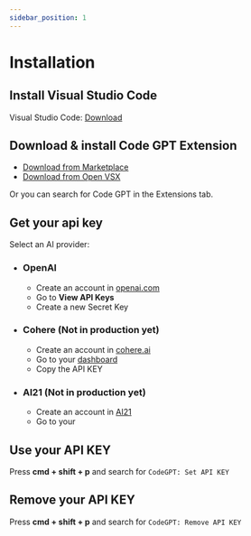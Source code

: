 ```yaml
---
sidebar_position: 1
---
```


# Installation

## Install Visual Studio Code
Visual Studio Code: [Download](https://code.visualstudio.com/download)

## Download & install Code GPT Extension
- [Download from Marketplace](https://marketplace.visualstudio.com/items?itemName=DanielSanMedium.dscodegpt)
- [Download from Open VSX](https://open-vsx.org/extension/DanielSanMedium/dscodegpt)

Or you can search for Code GPT in the Extensions tab.

## Get your api key
Select an AI provider:
- ### OpenAI
  - Create an account in [openai.com](https://openai.com/api/)
  - Go to **View API Keys**
  - Create a new Secret Key

- ### Cohere (Not in production yet)
  - Create an account in [cohere.ai](https://cohere.ai/)
  - Go to your [dashboard](https://dashboard.cohere.ai/)
  - Copy the API KEY

- ### AI21 (Not in production yet)
  - Create an account in [AI21](https://www.ai21.com/)
  - Go to your 

## Use your API KEY

Press **cmd + shift + p** and search for `CodeGPT: Set API KEY`

## Remove your API KEY

Press **cmd + shift + p** and search for `CodeGPT: Remove API KEY`